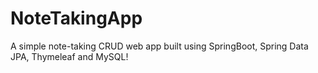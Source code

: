 # NoteTakingApp
A simple note-taking CRUD web app built using SpringBoot, Spring Data JPA, Thymeleaf and MySQL!

